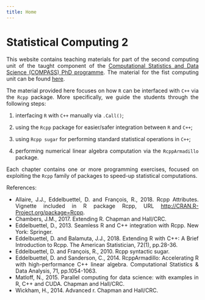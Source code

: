 ```yaml
---
title: Home
---
```


<style>
body {
text-align: justify}
</style>  

# Statistical Computing 2

This website contains teaching materials for part of the second computing unit of the taught component of the [Computational Statistics and Data Science (COMPASS) PhD programme](https://www.bristol.ac.uk/cdt/compass/). The material for the fist computing unit can be found [here](https://awllee.github.io/sc1-2019/).

The material provided here focuses on how `R` can be interfaced with `C++` via the `Rcpp` package. More specifically, we guide the students through the following steps:

  1. interfacing `R` with `C++` manually via `.Call()`;
  
  2. using the `Rcpp` package for easier/safer integration between `R` and `C++`;
  
  3. using `Rcpp sugar` for performing standard statistical operations in `C++`; 
  
  4. performing numerical linear algebra computation via the `RcppArmadillo` package.
  
Each chapter contains one or more programming exercises, focused on exploiting the `Rcpp` family of packages to speed-up statistical computations.


References:

- Allaire, J.J., Eddelbuettel, D. and François, R., 2018. Rcpp Attributes. Vignette included in R package Rcpp, URL http://CRAN.R-Project.org/package=Rcpp.
- Chambers, J.M., 2017. Extending R. Chapman and Hall/CRC.
- Eddelbuettel, D., 2013. Seamless R and C++ integration with Rcpp. New York: Springer.
- Eddelbuettel, D. and Balamuta, J.J., 2018. Extending R with C++: A Brief Introduction to Rcpp. The American Statistician, 72(1), pp.28-36.
- Eddelbuettel, D. and François, R., 2010. Rcpp syntactic sugar.
- Eddelbuettel, D. and Sanderson, C., 2014. RcppArmadillo: Accelerating R with high-performance C++ linear algebra. Computational Statistics & Data Analysis, 71, pp.1054-1063.
- Matloff, N., 2015. Parallel computing for data science: with examples in R, C++ and CUDA. Chapman and Hall/CRC.
- Wickham, H., 2014. Advanced r. Chapman and Hall/CRC.